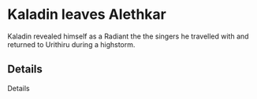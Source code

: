 # Kaladin leaves Alethkar
Kaladin revealed himself as a Radiant the the singers he travelled with and returned to Urithiru during a highstorm.

## Details
Details
